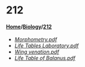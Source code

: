 # 212
#### [Home](../..)/[Biology](..)/[212]()
- [_Morphometry.pdf_](Morphometry.pdf)
- [_Life Tables Laboratory.pdf_](Life%20Tables%20Laboratory.pdf)
- [_Wing venation.pdf_](Wing%20venation.pdf)
- [_Life Table of Balanus.pdf_](Life%20Table%20of%20Balanus.pdf)
